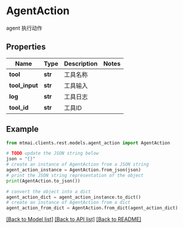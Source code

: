 # AgentAction

agent 执行动作

## Properties

Name | Type | Description | Notes
------------ | ------------- | ------------- | -------------
**tool** | **str** | 工具名称 | 
**tool_input** | **str** | 工具输入 | 
**log** | **str** | 工具日志 | 
**tool_id** | **str** | 工具ID | 

## Example

```python
from mtmai.clients.rest.models.agent_action import AgentAction

# TODO update the JSON string below
json = "{}"
# create an instance of AgentAction from a JSON string
agent_action_instance = AgentAction.from_json(json)
# print the JSON string representation of the object
print(AgentAction.to_json())

# convert the object into a dict
agent_action_dict = agent_action_instance.to_dict()
# create an instance of AgentAction from a dict
agent_action_from_dict = AgentAction.from_dict(agent_action_dict)
```
[[Back to Model list]](../README.md#documentation-for-models) [[Back to API list]](../README.md#documentation-for-api-endpoints) [[Back to README]](../README.md)


